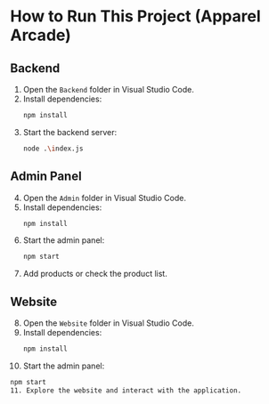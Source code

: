 # How to Run This Project (Apparel Arcade)

## Backend
1. Open the `Backend` folder in Visual Studio Code.
2. Install dependencies:
   ```bash
   npm install
3. Start the backend server:
   ```bash
   node .\index.js

## Admin Panel
4. Open the `Admin` folder in Visual Studio Code.
5. Install dependencies:
   ```bash
   npm install
6. Start the admin panel:
   ```bash
   npm start
7. Add products or check the product list.

## Website
8. Open the `Website` folder in Visual Studio Code.
9. Install dependencies:
   ```bash
   npm install
10. Start the admin panel:
   ```bash
   npm start
11. Explore the website and interact with the application.
